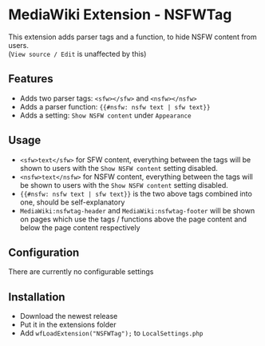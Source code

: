 # MediaWiki Extension - NSFWTag
This extension adds parser tags and a function, to hide NSFW content from users.<br>
(`View source / Edit` is unaffected by this)
## Features
- Adds two parser tags: `<sfw></sfw>` and `<nsfw></nsfw>`
- Adds a parser function: `{{#nsfw: nsfw text | sfw text}}`
- Adds a setting: `Show NSFW content` under `Appearance`
## Usage
- `<sfw>text</sfw>` for SFW content, everything between the tags will be shown to users with the `Show NSFW content` setting disabled.
- `<nsfw>text</nsfw>` for NSFW content, everything between the tags will be shown to users with the `Show NSFW content` setting disabled.
- `{{#nsfw: nsfw text | sfw text}}` is the two above tags combined into one, should be self-explanatory
- `MediaWiki:nsfwtag-header` and `MediaWiki:nsfwtag-footer` will be shown on pages which use the tags / functions above the page content and below the page content respectively
## Configuration
There are currently no configurable settings
## Installation
- Download the newest release
- Put it in the extensions folder
- Add `wfLoadExtension("NSFWTag");` to `LocalSettings.php`